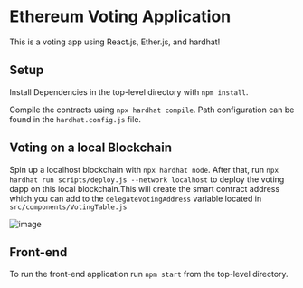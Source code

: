 # Ethereum Voting Application

This is a voting app using React.js, Ether.js, and hardhat!

## Setup

Install Dependencies in the top-level directory with `npm install`. 

Compile the contracts using `npx hardhat compile`. Path configuration can be found in the `hardhat.config.js` file. 

## Voting on a local Blockchain

Spin up a localhost blockchain with `npx hardhat node`. After that, run `npx hardhat run scripts/deploy.js --network localhost` to deploy the voting dapp on this local blockchain.This will create the smart contract address which you can add to the `delegateVotingAddress` variable located in `src/components/VotingTable.js`

![image](https://user-images.githubusercontent.com/36502535/132779594-d0053a9e-3899-4c5f-b0e1-dfe9e6a641be.png)


## Front-end

To run the front-end application run `npm start` from the top-level directory. 


